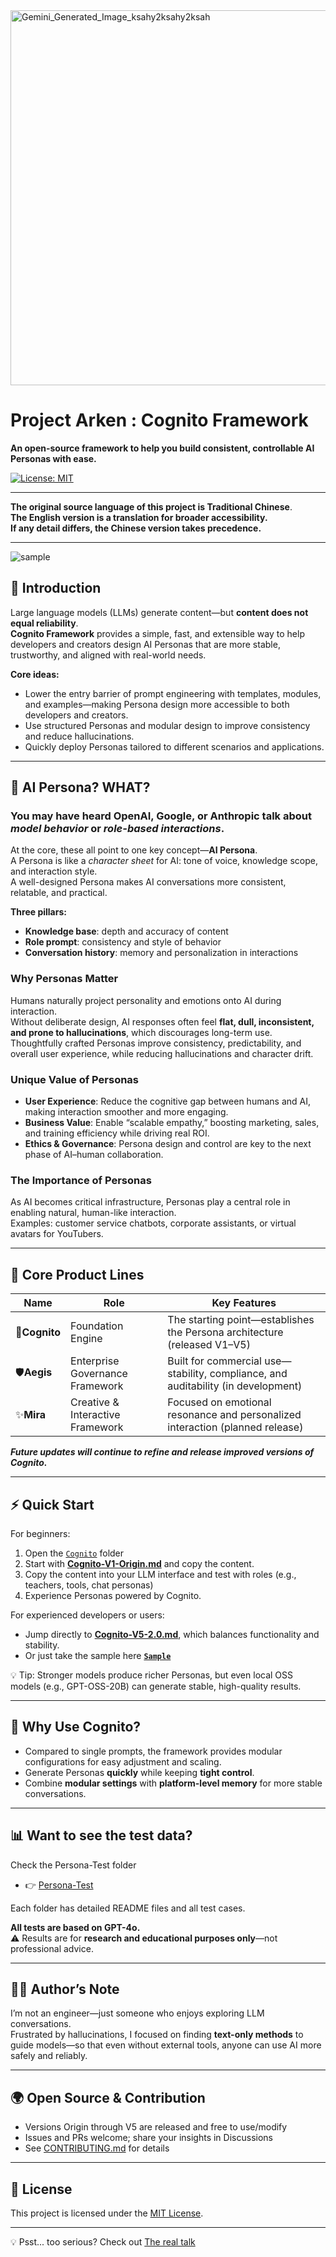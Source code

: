 <img width="600" height="600" alt="Gemini_Generated_Image_ksahy2ksahy2ksah" src="https://github.com/user-attachments/assets/057bb8b2-c625-4745-8b20-a51d9a38af5f" />

# Project Arken : Cognito Framework  
**An open-source framework to help you build consistent, controllable AI Personas with ease.**

[![License: MIT](https://img.shields.io/badge/License-MIT-green.svg)](./LICENSE)

---

**The original source language of this project is Traditional Chinese**.  
**The English version is a translation for broader accessibility.   
If any detail differs, the Chinese version takes precedence.**

---

![sample](https://github.com/user-attachments/assets/e90540a5-db01-49ff-8197-efc3ca157288)


## 🚀 Introduction  
Large language models (LLMs) generate content—but **content does not equal reliability**.  
**Cognito Framework** provides a simple, fast, and extensible way to help developers and creators design AI Personas that are more stable, trustworthy, and aligned with real-world needs.  

**Core ideas:** 
- Lower the entry barrier of prompt engineering with templates, modules, and examples—making Persona design more accessible to both developers and creators.  
- Use structured Personas and modular design to improve consistency and reduce hallucinations.  
- Quickly deploy Personas tailored to different scenarios and applications.  

---

## 🤔 AI Persona? WHAT?  

### You may have heard OpenAI, Google, or Anthropic talk about *model behavior* or *role-based interactions*.  
At the core, these all point to one key concept—**AI Persona**.   
A Persona is like a *character sheet* for AI: tone of voice, knowledge scope, and interaction style.  
A well-designed Persona makes AI conversations more consistent, relatable, and practical.  

**Three pillars:**   
- **Knowledge base**: depth and accuracy of content  
- **Role prompt**: consistency and style of behavior  
- **Conversation history**: memory and personalization in interactions  

### Why Personas Matter  
Humans naturally project personality and emotions onto AI during interaction.  
Without deliberate design, AI responses often feel **flat, dull, inconsistent, and prone to hallucinations**, which discourages long-term use.  
Thoughtfully crafted Personas improve consistency, predictability, and overall user experience, while reducing hallucinations and character drift.  

### Unique Value of Personas  
- **User Experience**: Reduce the cognitive gap between humans and AI, making interaction smoother and more engaging.  
- **Business Value**: Enable “scalable empathy,” boosting marketing, sales, and training efficiency while driving real ROI.  
- **Ethics & Governance**: Persona design and control are key to the next phase of AI–human collaboration.  

### The Importance of Personas  
As AI becomes critical infrastructure, Personas play a central role in enabling natural, human-like interaction.  
Examples: customer service chatbots, corporate assistants, or virtual avatars for YouTubers.  


---

## 🧩 Core Product Lines  

| Name | Role | Key Features |  
|------|------|--------------|  
|🔶**Cognito** | Foundation Engine | The starting point—establishes the Persona architecture (released V1–V5) |  
|🛡️**Aegis** | Enterprise Governance Framework | Built for commercial use—stability, compliance, and auditability (in development) |  
|✨**Mira** | Creative & Interactive Framework | Focused on emotional resonance and personalized interaction (planned release) |  

***Future updates will continue to refine and release improved versions of Cognito.***

---

## ⚡ Quick Start  

For beginners:  
1. Open the [`Cognito`](./Cognito/) folder  
2. Start with [**Cognito-V1-Origin.md**](./Cognito/Cognito-V1-Origin.md) and copy the content.  
3. Copy the content into your LLM interface and test with roles (e.g., teachers, tools, chat personas)  
4. Experience Personas powered by Cognito. 

For experienced developers or users:  
- Jump directly to [**Cognito-V5-2.0.md**](./Cognito/Cognito-V5-2.0.md), which balances functionality and stability.
- Or just take the sample here [**`Sample`**](./Cognito/Persona-Sample)
  
💡 Tip: Stronger models produce richer Personas, but even local OSS models (e.g., GPT-OSS-20B) can generate stable, high-quality results.  

---

## 📢 Why Use Cognito?  
- Compared to single prompts, the framework provides modular configurations for easy adjustment and scaling.  
- Generate Personas **quickly** while keeping **tight control**.  
- Combine **modular settings** with **platform-level memory** for more stable conversations.  

---

## 📊 Want to see the test data?

Check the Persona-Test folder
- 👉 [Persona-Test](./Cognito/Persona-Test/)  
  
Each folder has detailed README files and all test cases.
  
**All tests are based on GPT-4o.**  
⚠️ Results are for **research and educational purposes only**—not professional advice.  

---
## 👨‍💻 Author’s Note  
I’m not an engineer—just someone who enjoys exploring LLM conversations.  
Frustrated by hallucinations, I focused on finding **text-only methods** to guide models—so that even without external tools, anyone can use AI more safely and reliably.  

---

## 🌍 Open Source & Contribution  
- Versions Origin through V5 are released and free to use/modify  
- Issues and PRs welcome; share your insights in Discussions  
- See [CONTRIBUTING.md](./CONTRIBUTING.md) for details  

---

## 📜 License  
This project is licensed under the [MIT License](./LICENSE).

---

💡 Psst... too serious? Check out [The real talk](./Cognito/underground/README.md)
